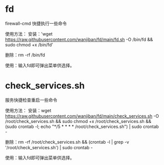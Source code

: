 # fd
firewall-cmd 快捷执行一些命令

使用方法：
安装：'wget https://raw.githubusercontent.com/wanjiban/fd/main/fd.sh -O  /bin/fd && sudo chmod +x /bin/fd'

删除：rm -rf /bin/fd

使用：输入fd即可弹出菜单供选择。


# check_services.sh
服务快捷检查重启一些命令

使用方法：
安装：wget https://raw.githubusercontent.com/wanjiban/fd/main/check_services.sh -O /root/check_services.sh && sudo chmod +x /root/check_services.sh && (sudo crontab -l; echo "*/5 * * * * /root/check_services.sh") | sudo crontab -


删除：rm -rf /root/check_services.sh && (crontab -l | grep -v '/root/check_services.sh') | sudo crontab -

使用：输入fd即可弹出菜单供选择。
